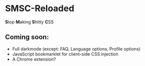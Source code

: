 # SMSC-Reloaded
**S**top **M**aking **S**hitty **C**SS

## Coming soon:
- Full darkmode (except: FAQ, Language options, Profile options)
- JavaScript bookmarklet for client-side CSS injection
- A Chrome extension?